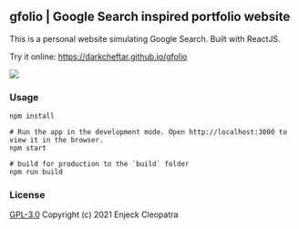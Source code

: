 ## gfolio | Google Search inspired portfolio website

This is a personal website simulating Google Search. Built with ReactJS.

Try it online: https://darkcheftar.github.io/gfolio

<kbd>
<img src="screenshots/gfolio.gif"  />
 </kbd>

### Usage
```
npm install

# Run the app in the development mode. Open http://localhost:3000 to view it in the browser.
npm start

# build for production to the `build` folder
npm run build
```

### License

[GPL-3.0](LICENSE) Copyright (c) 2021 Enjeck Cleopatra

